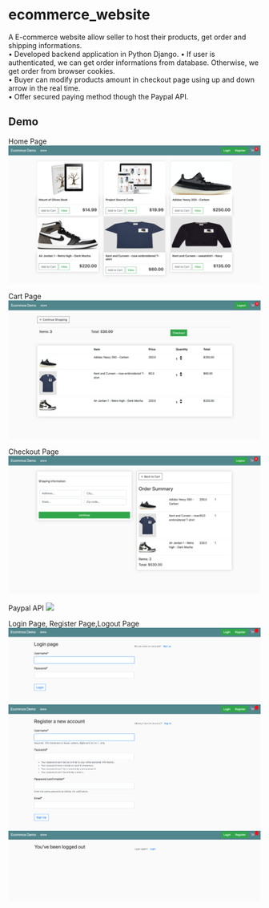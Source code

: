 # ecommerce_website
A E-commerce website allow seller to host their products, get order and shipping informations. \
• Developed backend application in Python Django.
• If user is authenticated, we can get order informations from database. Otherwise, we get order from browser cookies. \
• Buyer can modify products amount in checkout page using up and down arrow in the real time. \
• Offer secured paying method though the Paypal API.

## Demo
Home Page
![](img/home_page.png)

Cart Page
![](img/cart_page.png)

Checkout Page
![](img/checkout_page.png)

Paypal API
![](paypal_api.png)

Login Page, Register Page,Logout Page
![](img/login.png)
![](img/register.png)
![](img/logout.png)

